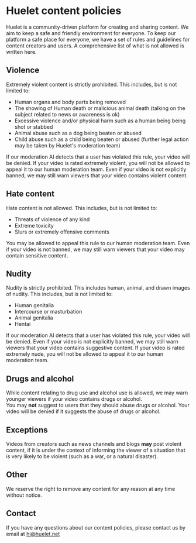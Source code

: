 
# Huelet content policies
Huelet is a community-driven platform for creating and sharing content. We aim to keep a safe and friendly environment for everyone. To keep our platform a safe place for everyone, we have a set of rules and guidelines for content creators and users. A comprehensive list of what is not allowed is written here.

## Violence
Extremely violent content is strictly prohibited. This includes, but is not limited to:
 - Human organs and body parts being removed
 - The showing of Human death or malicious animal death (talking on the subject related to news or awareness is ok) 
 - Excessive violence and/or physical harm such as a human being being shot or stabbed 
 - Animal abuse such as a dog being beaten or abused
 - Child abuse such as a child being beaten or abused (further legal action may be taken by Huelet's moderation team)  
  
If our moderation AI detects that a user has violated this rule, your video will be denied. If your video is rated extremely violent, you will not be allowed to appeal it to our human moderation team. Even if your video is not explicitly banned, we may still warn viewers that your video contains violent content.

## Hate content
Hate content is not allowed. This includes, but is not limited to:
 - Threats of violence of any kind
 - Extreme toxicity 
 - Slurs or extremely offensive comments
  
You may be allowed to appeal this rule to our human moderation team. Even if your video is not banned, we may still warn viewers that your video may contain sensitive content.

## Nudity
Nudity is strictly prohibited. This includes human, animal, and drawn images of nudity. This includes, but is not limited to:
 - Human genitalia
 - Intercourse or masturbation
 - Animal genitalia
 - Hentai  
  
If our moderation AI detects that a user has violated this rule, your video will be denied. Even if your video is not explicitly banned, we may still warn viewers that your video contains suggestive content. If your video is rated extremely nude, you will not be allowed to appeal it to our human moderation team.

## Drugs and alcohol
While content relating to drug use and alcohol use is allowed, we may warn younger viewers if your video contains drugs or alcohol.  
You may **not** suggest to users that they should abuse drugs or alcohol. Your video will be denied if it suggests the abuse of drugs or alcohol.

## Exceptions
Videos from creators such as news channels and blogs **may** post violent content, if it is under the context of informing the viewer of a situation that is very likely to be violent (such as a war, or a natural disaster).

## Other
We reserve the right to remove any content for any reason at any time without notice.

## Contact
If you have any questions about our content policies, please contact us by email at [hi@huelet.net](mailto:hi@huelet.net)
